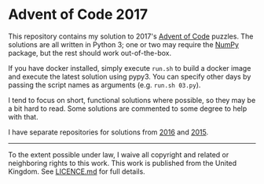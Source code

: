 # Advent of Code 2017

This repository contains my solution to 2017's [Advent of Code](https://adventofcode.com/2017) puzzles. The solutions
are all written in Python 3; one or two may require the [NumPy](http://www.numpy.org/) package, but the rest should
work out-of-the-box.

If you have docker installed, simply execute `run.sh` to build a docker image and execute the latest solution
using pypy3. You can specify other days by passing the script names as arguments (e.g. `run.sh 03.py`).

I tend to focus on short, functional solutions where possible, so they may be a bit hard to read. Some solutions are
commented to some degree to help with that.

I have separate repositories for solutions from [2016](https://github.com/csmith/aoc-2016) and
[2015](https://github.com/csmith/aoc-2015).

---

To the extent possible under law, I waive all copyright and related or neighboring rights to this work. This work is
published from the United Kingdom. See [LICENCE.md](LICENCE.md) for full details.
